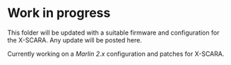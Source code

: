 Work in progress
===

This folder will be updated with a suitable firmware and configuration for the X-SCARA. Any update will be posted here.

Currently working on a *Marlin 2.x* configuration and patches for X-SCARA.
